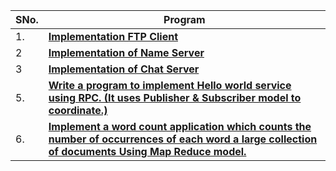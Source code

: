 | SNo. | Program                                                                                         |
|------|-------------------------------------------------------------------------------------------------|
| 1.   | **[Implementation FTP Client](./FTP/)**                                                                       |
| 2    | **[Implementation of Name Server](./NameServer.py)**                                                                   |
| 3    | **[Implementation of Chat Server](./chatapp/)**                                                                  |
| 5.   | **[Write a program to implement Hello world service using RPC. (It uses Publisher & Subscriber model to coordinate.)](./RPC/)** |
| 6.   | **[Implement a word count application which counts the number of occurrences of each word a large collection of documents Using Map Reduce model.](./word_count/)** |
